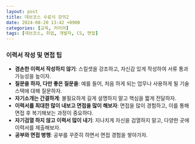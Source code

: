 ```yaml
---
layout: post
title: 데브코스 수료식 강의2
date: 2024-08-20 13:42 +0900
categories: [교육, 커리어]
tags: [데브코스, 취업, 개발자, CS, 면접]
---
```


### 이력서 작성 및 면접 팁

- **겸손한 이력서 작성하지 않기**: 스킬셋을 강조하고, 자신감 있게 작성하여 서류 통과 가능성을 높이자.
- **질문을 하자, 다만 좋은 질문을**: 예를 들어, 처음 하게 되는 업무나 사용하게 될 기술 스택에 대해 질문하자.
- **자기소개는 간결하게**: 불필요하게 길게 설명하지 말고 핵심을 짧게 전달하자.
- **이력서를 최대한 많이 내보고 면접을 많이 해보자**: 면접을 많이 경험하고, 이를 통해 면접 후 복기해보는 과정이 중요하다.
- **자기검열 하지 않고 이력서 많이 내기**: 지나치게 자신을 검열하지 말고, 다양한 곳에 이력서를 제출해보자.
- **공부와 면접 병행**: 공부를 꾸준히 하면서 면접 경험을 쌓아가자.
